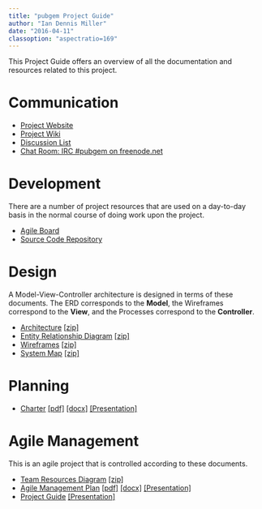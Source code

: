 ```yaml
---
title: "pubgem Project Guide"
author: "Ian Dennis Miller"
date: "2016-04-11"
classoption: "aspectratio=169"
---
```


This Project Guide offers an overview of all the documentation and resources related to this project.

# Communication

- [Project Website](http://project.pubgem.com)
- [Project Wiki](https://github.com/pubgem/project-guide/wiki)
- [Discussion List](https://groups.google.com/forum/#!forum/pubgem)
- [Chat Room: IRC #pubgem on freenode.net](http://webchat.freenode.net/?channels=%23pubgem&uio=d4)

<!--
- [Create an Issue](unimplemented.html)
- [Team Video Conference](unimplemented.html)
- [Team Calendar](unimplemented.html)
- [Project Blog](unimplemented.html)
-->

# Development

There are a number of project resources that are used on a day-to-day basis in the normal course of doing work upon the project.

- [Agile Board](https://app.asana.com/0/110660601464965/list)
- [Source Code Repository](https://github.com/pubgem)

<!--
- [Continuous Integration](unimplemented.html)
- [Code Reviews](unimplemented.html)
- [API Documentation](unimplemented.html)
-->

<!--
# Usage

Different sorts of users (personae) have different functional uses of the project.  There is a separate guide for each Persona that explains how to use the relevant functionality.

- [User Guide](usage/pubgem_User_Guide.html) [[pdf]](usage/pubgem_User_Guide.pdf) [[docx]](usage/pubgem_User_Guide.docx)
- [Admin Guide](usage/pubgem_Admin_Guide.html) [[pdf]](usage/pubgem_Admin_Guide.pdf) [[docx]](usage/pubgem_Admin_Guide.docx)
-->

<!--
# System Operation

Projects are integrated into the production environment for release to users. The release cycle describes the interaction between development and integration.  The following documents describe system operation tasks during the release cycle.

- [Installation](operation/pubgem_Installation.html) [[pdf]](operation/pubgem_Installation.pdf) [[docx]](operation/pubgem_Installation.docx)
- [Configuration Guide](operation/pubgem_Configuration_Guide.html) [[pdf]](operation/pubgem_Configuration_Guide.pdf) [[docx]](operation/pubgem_Configuration_Guide.docx)
- [Upgrading](operation/pubgem_Upgrading.html) [[pdf]](operation/pubgem_Upgrading.pdf) [[docx]](operation/pubgem_Upgrading.docx)
- [Validation Protocol](compliance/pubgem_Validation_Protocol.html) [[pdf]](compliance/pubgem_Validation_Protocol.pdf) [[docx]](compliance/pubgem_Validation_Protocol.docx)
-->

# Design

A Model-View-Controller architecture is designed in terms of these documents.  The ERD corresponds to the **Model**, the Wireframes correspond to the **View**, and the Processes correspond to the **Controller**.

<!-- - [Design Document](design/pubgem_Design.html) [[pdf]](design/pubgem_Design.pdf) [[docx]](design/pubgem_Design.docx) [[Presentation]](design/pubgem_Design_Presentation.pdf)
-->

- [Architecture](design/pubgem_Architecture.pdf) [[zip]](design/pubgem_Architecture.zip)
- [Entity Relationship Diagram](design/pubgem_Entity_Relationship_Diagram.pdf) [[zip]](design/pubgem_Entity_Relationship_Diagram.zip)
- [Wireframes](design/pubgem_Wireframes.pdf) [[zip]](design/pubgem_Wireframes.zip)
- [System Map](design/pubgem_System_Map.pdf) [[zip]](design/pubgem_System_Map.zip)
<!--
- [Process Map](design/pubgem_Process_Map.pdf) [[zip]](design/pubgem_Process_Map.zip)
- [Flowcharts](design/pubgem_Flowcharts.pdf) [[zip]](design/pubgem_Flowcharts.zip)
- [Site Map](design/pubgem_Site_Map.pdf) [[zip]](design/pubgem_Site_Map.zip)
-->

<!--
# Specifications

Specifications are derived from design documentation. As with design, these specifications correspond to the Model-View-Controller architecture.

- [System Requirements](spec/pubgem_System_Requirements.html) [[pdf]](spec/pubgem_System_Requirements.pdf) [[docx]](spec/pubgem_System_Requirements.docx)
- [Customer Requirements](compliance/pubgem_Customer_Requirements.html) [[pdf]](compliance/pubgem_Customer_Requirements.pdf) [[docx]](compliance/pubgem_Customer_Requirements.docx)
- [Data Model Specification](spec/pubgem_Data_Model_Specification.html) [[pdf]](spec/pubgem_Data_Model_Specification.pdf) [[docx]](spec/pubgem_Data_Model_Specification.docx)
- [Functional Specification](spec/pubgem_Functional_Specification.html) [[pdf]](spec/pubgem_Functional_Specification.pdf) [[docx]](spec/pubgem_Functional_Specification.docx)
- [Technical Specification](spec/pubgem_Technical_Specification.html) [[pdf]](spec/pubgem_Technical_Specification.pdf) [[docx]](spec/pubgem_Technical_Specification.docx)
-->

<!--
# Compliance Records

When the project must comply with certain standards/criteria, there will be a number of compliance records that demonstrate compliance.  Further information is described in the [Agile Compliance](planning/Agile_Compliance.html) document.

- [Compliance Report](compliance/pubgem_Compliance_Report.html) [[pdf]](compliance/pubgem_Compliance_Report.pdf) [[docx]](compliance/pubgem_Compliance_Report.docx)
- [Tests Register](compliance/pubgem_Tests_Register.html) [[pdf]](compliance/pubgem_Tests_Register.pdf) [[docx]](compliance/pubgem_Tests_Register.docx)
- [Risks Register](compliance/pubgem_Risks_Register.html) [[pdf]](compliance/pubgem_Risks_Register.pdf) [[docx]](compliance/pubgem_Risks_Register.docx)
- [Hazards Register](compliance/pubgem_Hazards_Register.html) [[pdf]](compliance/pubgem_Hazards_Register.pdf) [[docx]](compliance/pubgem_Hazards_Register.docx)
- [Mitigations Register](compliance/pubgem_Mitigations_Register.html) [[pdf]](compliance/pubgem_Mitigations_Register.pdf) [[docx]](compliance/pubgem_Mitigations_Register.docx)
- [Security](compliance/pubgem_Security.html) [[pdf]](compliance/pubgem_Security.pdf) [[docx]](compliance/pubgem_Security.docx)
-->

# Planning

- [Charter](planning/pubgem_Charter.html) [[pdf]](planning/pubgem_Charter.pdf) [[docx]](planning/pubgem_Charter.docx) [[Presentation]](planning/pubgem_Charter_Presentation.pdf)
<!--
- [Organization View](planning/pubgem_Organization_View.pdf) [[zip]](planning/pubgem_Organization_View.zip)
- [Scope](planning/pubgem_Scope.html) [[pdf]](planning/pubgem_Scope.pdf) [[docx]](planning/pubgem_Scope.docx) [[Presentation]](planning/pubgem_Scope_Presentation.pdf)
- [Timeline](planning/pubgem_Timeline.pdf) [[zip]](planning/pubgem_Timeline.zip)
-->

# Agile Management

This is an agile project that is controlled according to these documents.

<!--
- [Checklist](planning/pubgem_Checklist.pdf) [[docx]](planning/pubgem_Checklist.docx) [[zip]](planning/pubgem_Checklist.zip)
- [QMS Manual](planning/QMS_Manual.html) [[pdf]](planning/QMS_Manual.pdf) [[docx]](planning/QMS_Manual.docx)
-->
- [Team Resources Diagram](planning/pubgem_Team_Resources_Diagram.pdf) [[zip]](planning/pubgem_Team_Resources_Diagram.zip)
- [Agile Management Plan](planning/Agile_Management_Plan.html) [[pdf]](planning/Agile_Management_Plan.pdf) [[docx]](planning/Agile_Management_Plan.docx) [[Presentation]](planning/Agile_Management_Plan_Presentation.pdf)
- [Project Guide](pubgem_Project_Guide.html) [[Presentation]](pubgem_Project_Guide_Presentation.pdf)
<!--
- [Complete Project Document](pubgem_Project.pdf) [[docx]](pubgem_Project.docx)
-->
